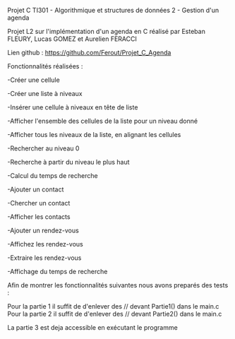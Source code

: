 Projet C TI301 - Algorithmique et structures de données 2 - Gestion d'un agenda

Projet L2 sur l'implémentation d'un agenda en C réalisé par Esteban FLEURY, Lucas GOMEZ et
Aurelien FERACCI

Lien github : https://github.com/Ferout/Projet_C_Agenda

Fonctionnalités réalisées :

-Créer une cellule

-Créer une liste à niveaux

-Insérer une cellule à niveaux en tête de liste

-Afficher l'ensemble des cellules de la liste pour un niveau donné

-Afficher tous les niveaux de la liste, en alignant les cellules

-Rechercher au niveau 0

-Recherche à partir du niveau le plus haut

-Calcul du temps de recherche

-Ajouter un contact

-Chercher un contact

-Afficher les contacts

-Ajouter un rendez-vous

-Affichez les rendez-vous

-Extraire les rendez-vous

-Affichage du temps de recherche

Afin de montrer les fonctionnalités suivantes nous avons preparés des tests :

Pour la partie 1 il suffit de d'enlever des // devant Partie1() dans le main.c
Pour la partie 2 il suffit de d'enlever des // devant Partie2() dans le main.c

La partie 3 est deja accessible en exécutant le programme
